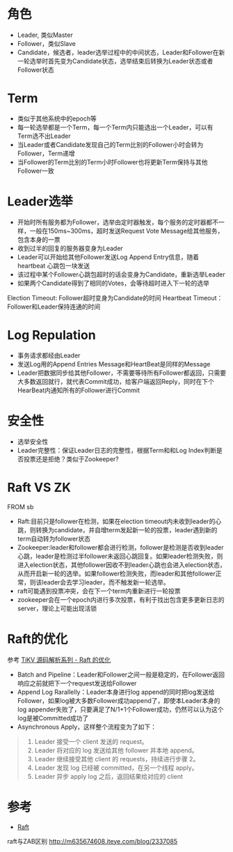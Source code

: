 # 角色

* Leader, 类似Master
* Follower，类似Slave
* Candidate，候选者，leader选举过程中的中间状态，Leader和Follower在新一轮选举时首先变为Candidate状态，选举结束后转换为Leader状态或者Follower状态

# Term

* 类似于其他系统中的epoch等
* 每一轮选举都是一个Term，每一个Term内只能选出一个Leader，可以有Term选不出Leader
* 当Leader或者Candidate发现自己的Term比别的Follower小时会转为Follower，Term递增
* 当Follower的Term比别的Term小时Follower也将更新Term保持与其他Follower一致


# Leader选举

* 开始时所有服务都为Follower，选举由定时器触发，每个服务的定时器都不一样，一般在150ms~300ms，超时发送Request Vote Message给其他服务，包含本身的一票
* 收到过半的回复的服务器变身为Leader
* Leader可以开始给其他Follower发送Log Append Entry信息，随着heartbeat 心跳包一块发送
* 该过程中某个Follower心跳包超时的话会变身为Candidate，重新选举Leader
* 如果两个Candidate得到了相同的Votes，会等待超时进入下一轮的选举

Election Timeout: Follower超时变身为Candidate的时间
Heartbeat Timeout：Follower和Leader保持连通的时间

# Log Repulation

* 事务请求都经由Leader
* 发送Log用的Append Entries Message和HeartBeat是同样的Message
* Leader把数据同步给其他Follower，不需要等待所有Follower都返回，只需要大多数返回就行，就代表Commit成功，给客户端返回Reply，同时在下个HearBeat内通知所有的Follower进行Commit

# 安全性

* 选举安全性
* Leader完整性：保证Leader日志的完整性，根据Term和和Log Index判断是否投票还是拒绝？类似于Zookeeper?

# Raft VS ZK
FROM sb
* Raft:目前只是follower在检测，如果在election timeout内未收到leader的心跳，则转换为candidate，并自增term发起新一轮的投票，leader遇到新的term自动转为follower状态
* Zookeeper:leader和follower都会进行检测，follower是检测是否收到leader心跳，leader是检测过半follower未返回心跳回复。如果leader检测失败，则进入election状态，其他follower因收不到leader心跳也会进入election状态，从而开启新一轮的选举。如果follower检测失败，而leader和其他follower正常，则该leader会去学习leader，而不触发新一轮选举。
* raft可能遇到投票冲突，会在下一个term内重新进行一轮投票
* zookeeper会在一个epoch内进行多次投票，有利于找出包含更多更新日志的server，理论上可能出现活锁


# Raft的优化
参考 [TiKV 源码解析系列 - Raft 的优化](http://mp.weixin.qq.com/s/MgyUE3pG2SkyZT0m3CjcXQ)
* Batch and Pipeline：Leader和Follower之间一般是稳定的，在Follower返回响应之前就把下一个request发送给Follower
* Append Log Rarallelly：Leader本身进行log append的同时把log发送给Follower，如果log被大多数Follower成功append了，即使本Leader本身的log appender失败了，只要满足了N/1+1个Follower成功，仍然可以认为这个log是被Committed成功了
* Asynchronous Apply，这样整个流程变为了如下：
>1. Leader 接受一个 client 发送的 request。
>2. Leader 将对应的 log 发送给其他 follower 并本地 append。
>3. Leader 继续接受其他 client 的 requests，持续进行步骤 2。
>4. Leader 发现 log 已经被 committed，在另一个线程 apply。
>5. Leader 异步 apply log 之后，返回结果给对应的 client

# 参考

* [Raft](http://thesecretlivesofdata.com/raft/)

raft与ZAB区别
http://m635674608.iteye.com/blog/2337085